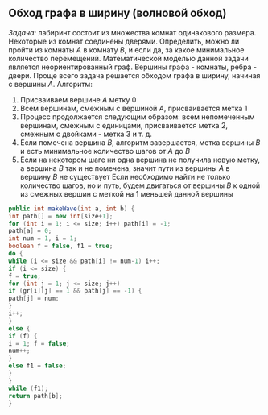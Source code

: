## Обход графа в ширину (волновой обход)
*Задача:* лабиринт состоит из множества комнат одинакового размера. Некоторые из комнат соединены дверями. Определить, можно ли пройти из комнаты $A$ в комнату $B$, и если да, за какое минимальное количество перемещений.
Математической моделью данной задачи является неориентированный граф. Вершины графа - комнаты, ребра - двери. 
Проще всего задача решается обходом графа в ширину, начиная с вершины $A$. 
Алгоритм:
1. Присваиваем вершине $A$ метку $0$
2. Всем вершинам, смежным с вершиной $A$, присваивается метка $1$
3. Процесс продолжается следующим образом: всем непомеченным вершинам, смежным с единицами, присваивается метка $2$, смежным с двойками - метка $3$ и т. д.
4. Если помечена вершина $B$, алгоритм завершается, метка вершины $B$ и есть минимальное количество шагов от $A$ до $B$
5. Если на некотором шаге ни одна вершина не получила новую метку, а вершина $B$ так и не помечена, значит пути из вершины $A$ в вершину $B$ не существует
Если необходимо найти не только количество шагов, но и путь, будем двигаться от вершины $B$ к одной из смежных вершин с меткой на 1 меньшей данной вершины
```java
public int makeWave(int a, int b) {
int path[] = new int[size+1];
for (int i = 1; i <= size; i++) path[i] = -1;
path[a] = 0;
int num = 1, i = 1;
boolean f = false, f1 = true;
do {
while (i <= size && path[i] != num-1) i++;
if (i <= size) {
f = true;
for (int j = 1; j <= size; j++)
if (gr[i][j] == 1 && path[j] == -1) {
path[j] = num;
}
i++;
}
else {
if (f) {
i = 1; f = false; 
num++;
}
else f1 = false;
}
}
while (f1);
return path[b];
}
```
